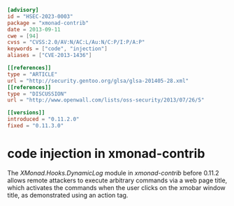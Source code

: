 ```toml
[advisory]
id = "HSEC-2023-0003"
package = "xmonad-contrib"
date = 2013-09-11
cwe = [94]
cvss = "CVSS:2.0/AV:N/AC:L/Au:N/C:P/I:P/A:P"
keywords = ["code", "injection"]
aliases = ["CVE-2013-1436"]

[[references]]
type = "ARTICLE"
url = "http://security.gentoo.org/glsa/glsa-201405-28.xml"
[[references]]
type = "DISCUSSION"
url = "http://www.openwall.com/lists/oss-security/2013/07/26/5"

[[versions]]
introduced = "0.11.2.0"
fixed = "0.11.3.0"
```

# code injection in xmonad-contrib

The _XMonad.Hooks.DynamicLog_ module in _xmonad-contrib_ before 0.11.2 allows remote attackers to execute arbitrary commands via a web page title, which activates the commands when the user clicks on the xmobar window title, as demonstrated using an action tag.
